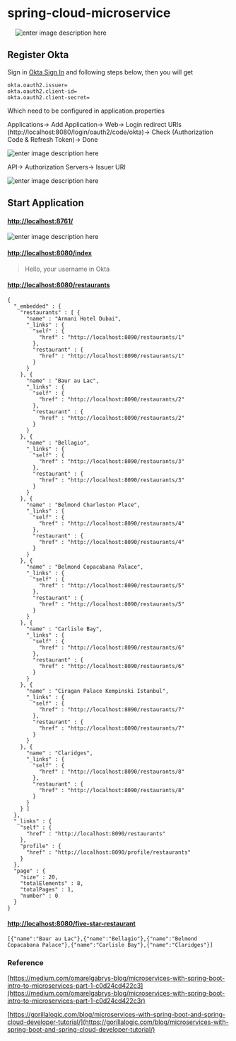 # spring-cloud-microservice

&#8194;&#8194; ![enter image description here](https://github.com/VickyFengYu/springboot-kafka/blob/master/image/microservice.png?raw=true)

## <i class="icon-folder-open"></i> Register Okta

Sign in  [Okta Sign In](https://login.okta.com/signin/) and following steps below, then you will get 

```
okta.oauth2.issuer=
okta.oauth2.client-id=
okta.oauth2.client-secret=
```
Which need to be configured in application.properties


Applications-> Add Application-> Web-> Login redirect URIs (http://localhost:8080/login/oauth2/code/okta)-> Check (Authorization Code & Refresh Token)-> Done

![enter image description here](https://github.com/VickyFengYu/springboot-kafka/blob/master/image/client-credentials.jpg?raw=true)


API-> Authorization Servers-> Issuer URI

![enter image description here](https://github.com/VickyFengYu/springboot-kafka/blob/master/image/authorization-servers.jpg?raw=true)


## <i class="icon-folder-open"></i> Start Application

#### <i class="icon-folder-open"></i> [http://localhost:8761/](http://localhost:8761/)

![enter image description here](https://github.com/VickyFengYu/springboot-kafka/blob/master/image/eureka-service.jpg?raw=true)


#### <i class="icon-folder-open"></i> [http://localhost:8080/index](http://localhost:8080/index)

> Hello, your username in Okta


#### <i class="icon-folder-open"></i> [http://localhost:8080/restaurants](http://localhost:8080/restaurants)

```
{
  "_embedded" : {
    "restaurants" : [ {
      "name" : "Armani Hotel Dubai",
      "_links" : {
        "self" : {
          "href" : "http://localhost:8090/restaurants/1"
        },
        "restaurant" : {
          "href" : "http://localhost:8090/restaurants/1"
        }
      }
    }, {
      "name" : "Baur au Lac",
      "_links" : {
        "self" : {
          "href" : "http://localhost:8090/restaurants/2"
        },
        "restaurant" : {
          "href" : "http://localhost:8090/restaurants/2"
        }
      }
    }, {
      "name" : "Bellagio",
      "_links" : {
        "self" : {
          "href" : "http://localhost:8090/restaurants/3"
        },
        "restaurant" : {
          "href" : "http://localhost:8090/restaurants/3"
        }
      }
    }, {
      "name" : "Belmond Charleston Place",
      "_links" : {
        "self" : {
          "href" : "http://localhost:8090/restaurants/4"
        },
        "restaurant" : {
          "href" : "http://localhost:8090/restaurants/4"
        }
      }
    }, {
      "name" : "Belmond Copacabana Palace",
      "_links" : {
        "self" : {
          "href" : "http://localhost:8090/restaurants/5"
        },
        "restaurant" : {
          "href" : "http://localhost:8090/restaurants/5"
        }
      }
    }, {
      "name" : "Carlisle Bay",
      "_links" : {
        "self" : {
          "href" : "http://localhost:8090/restaurants/6"
        },
        "restaurant" : {
          "href" : "http://localhost:8090/restaurants/6"
        }
      }
    }, {
      "name" : "Ciragan Palace Kempinski Istanbul",
      "_links" : {
        "self" : {
          "href" : "http://localhost:8090/restaurants/7"
        },
        "restaurant" : {
          "href" : "http://localhost:8090/restaurants/7"
        }
      }
    }, {
      "name" : "Claridges",
      "_links" : {
        "self" : {
          "href" : "http://localhost:8090/restaurants/8"
        },
        "restaurant" : {
          "href" : "http://localhost:8090/restaurants/8"
        }
      }
    } ]
  },
  "_links" : {
    "self" : {
      "href" : "http://localhost:8090/restaurants"
    },
    "profile" : {
      "href" : "http://localhost:8090/profile/restaurants"
    }
  },
  "page" : {
    "size" : 20,
    "totalElements" : 8,
    "totalPages" : 1,
    "number" : 0
  }
}
```


#### <i class="icon-folder-open"></i> [http://localhost:8080/five-star-restaurant](http://localhost:8080/five-star-restaurant)

```
[{"name":"Baur au Lac"},{"name":"Bellagio"},{"name":"Belmond Copacabana Palace"},{"name":"Carlisle Bay"},{"name":"Claridges"}]
```

### <i class="icon-folder-open"></i> Reference

[https://medium.com/omarelgabrys-blog/microservices-with-spring-boot-intro-to-microservices-part-1-c0d24cd422c3](https://medium.com/omarelgabrys-blog/microservices-with-spring-boot-intro-to-microservices-part-1-c0d24cd422c3r)

[https://gorillalogic.com/blog/microservices-with-spring-boot-and-spring-cloud-developer-tutorial/](https://gorillalogic.com/blog/microservices-with-spring-boot-and-spring-cloud-developer-tutorial/)


